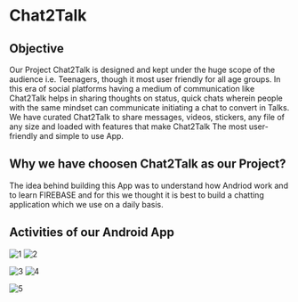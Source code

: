# Chat2Talk

## Objective
 Our Project Chat2Talk is designed and kept under the huge scope of the audience i.e. Teenagers, though it most user friendly for all age groups. In this era of social platforms having a medium of communication like Chat2Talk helps in sharing thoughts on status, quick chats wherein people with the same mindset can communicate initiating a chat to convert in Talks. We have curated Chat2Talk to share messages, videos, stickers, any file of any size and loaded with features that make Chat2Talk The most user-friendly and simple to use App.
 
 ## Why we have choosen Chat2Talk as our Project?
The idea behind building this App was to understand how Andriod work and to learn FIREBASE and for this we thought it is best to build a chatting application which we use on a daily basis.

## Activities of our Android App

![1](https://user-images.githubusercontent.com/55083648/125155896-408d5600-e180-11eb-9151-59bb0f9ac8c2.png)   ![2](https://user-images.githubusercontent.com/55083648/125155902-471bcd80-e180-11eb-8615-f4c007ee73a5.png)

![3](https://user-images.githubusercontent.com/55083648/125155909-4e42db80-e180-11eb-866a-5e6711d1921e.png)   ![4](https://user-images.githubusercontent.com/55083648/125155915-53078f80-e180-11eb-9920-185a327eae6d.png)

![5](https://user-images.githubusercontent.com/55083648/125155919-56028000-e180-11eb-8549-cfd0715f94a9.png)












